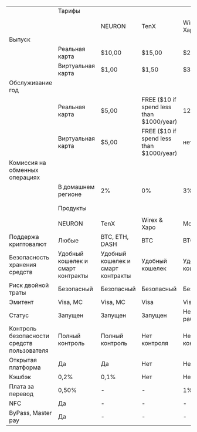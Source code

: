 |                                            |                                   |                                   |                                          |                    |                    |
|--------------------------------------------|-----------------------------------|-----------------------------------|------------------------------------------|--------------------|--------------------|
|                                            | Тарифы                            |                                   |                                          |                    |                    |
|                                            |                                   |                                   |                                          |                    |                    |
|                                            |                                   | NEURON                            | TenX                                     | Wirex & Xapo       | Tocken card        |
| Выпуск                                     |                                   |                                   |                                          |                    |                    |
|                                            | Реальная карта                    | $10,00                            | $15,00                                   | $20,00             | -                  |
|                                            | Виртуальная карта                 | $1,00                             | $1,50                                    | $3,00              | -                  |
| Обслуживание год                           |                                   |                                   |                                          |                    |                    |
|                                            | Реальная карта                    | $5,00                             | FREE ($10 if spend less than $1000/year) | 12                 | -                  |
|                                            | Виртуальная карта                 | $5,00                             | FREE ($10 if spend less than $1000/year) | нет карты          | 12                 |
| Комиссия на обменных операциях             |                                   |                                   |                                          |                    |                    |
|                                            | В домашнем регионе                | 2%                                | 0%                                       | 3%                 | 4,50%              |
|                                            |                                   |                                   |                                          |                    |                    |
|                                            |                                   |                                   |                                          |                    |                    |
|                                            | Продукты                          |                                   |                                          |                    |                    |
|                                            |                                   |                                   |                                          |                    |                    |
|                                            | NEURON                            | TenX                              | Wirex & Xapo                             | Monaco             | Tocken card        |
| Поддержа криптовалют                       | Любые                             | BTC, ETH, DASH                    | BTC                                      | BTC, ETH           | ETH                |
| Безопасность хранения средств              | Удобный кошелек и смарт контракты | Удобный кошелек и смарт контракты | Удобный кошелек                          | Удобный кошелек    | Смарт контракты    |
| Риск двойной траты                         | Безопасный                        | Безопасный                        | Безопасный                               | Безопасный         | Рискованный        |
| Эмитент                                    | Visa, MC                          | Visa, MC                          | Visa                                     | Visa               | Visa               |
| Статус                                     | Запущен                           | Запущен                           | Запущен                                  | Не работает        | Не работает        |
| Контроль безопасности средств пользователя | Полный контроль                   | Полный контроль                   | Нет контроля                             | Небольшой контроль | Частичный контроль |
| Открытая платформа                         | Да                                | Да                                | Нет                                      | Нет                | Нет                |
| Кэшбэк                                     | 0,2%                              | 0,1%                              | Нет                                      | Нет                | Нет                |
| Плата за перевод                           | 0,50%                             | -                                 | -                                        | 1%                 | 1,50%              |
| NFC                                        | Да                                | -                                 | -                                        | -                  | -                  |
| ByPass, Master pay                         | Да                                | -                                 | -                                        | -                  | -                  |
